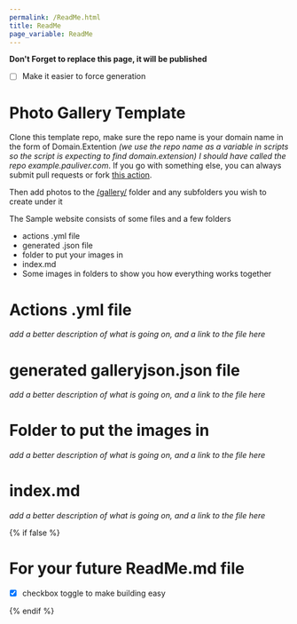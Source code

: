 ```yaml
---
permalink: /ReadMe.html
title: ReadMe
page_variable: ReadMe
---
```


**Don't Forget to replace this page, it will be published**

- [ ] Make it easier to force generation

# Photo Gallery Template

Clone this template repo, make sure the repo name is your domain name in the form of Domain.Extention *(we use the repo name as a variable in scripts so the script is expecting to find domain.extension) I should have called the repo example.pauliver.com*. If you go with something else, you can always submit pull requests or fork [this action](https://github.com/pauliver/CSharp-Image-Action). 

Then add photos to the [/gallery/](./gallery/) folder and any subfolders you wish to create under it


The Sample website consists of some files and a few folders
- actions .yml file
- generated .json file
- folder to put your images in
- index.md 
- Some images in folders to show you how everything works together

# Actions .yml file

*add a better description of what is going on, and a link to the file here*

# generated galleryjson.json file

*add a better description of what is going on, and a link to the file here*

# Folder to put the images in 

*add a better description of what is going on, and a link to the file here*

# index.md 

*add a better description of what is going on, and a link to the file here*


{% if false %}

# For your future ReadMe.md file

- [X] checkbox toggle to make building easy

{% endif %}

